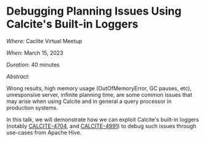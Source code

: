 # Debugging Planning Issues Using Calcite's Built-in Loggers

*Where:*  Caclite Virtual Meetup

*When:* March 15, 2023

*Duration:* 40 minutes

*Abstract:*

Wrong results, high memory usage (OutOfMemoryError, GC pauses, etc), unresponsive server, infinite planning time, are some common issues that may arise when using Calcite and in general a query processor in production systems.

In this talk, we will demonstrate how we can exploit Calcite's built-in loggers (notably [CALCITE-4704](https://issues.apache.org/jira/browse/CALCITE-4704), and [CALCITE-4991](https://issues.apache.org/jira/browse/CALCITE-4991)) to debug such issues through use-cases from Apache Hive.

